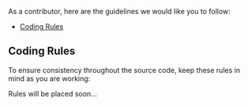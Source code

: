As a contributor, here are the guidelines we would like you to follow:

 - [Coding Rules](#rules)

## <a name="rules"></a> Coding Rules
To ensure consistency throughout the source code, keep these rules in mind as you are working:

Rules will be placed soon...

<!-- * 
* You must create a PR for merge your code, direct push in dev not allowed. -->